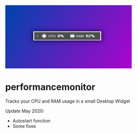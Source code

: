 <img src="thumbnail.png" width="400" height="200" />

# performancemonitor
Tracks your CPU and RAM usage in a small Desktop Widget

Update May 2020:
+ Autostart function
+ Some fixes
